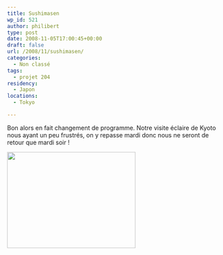 ```yaml
---
title: Sushimasen
wp_id: 521
author: philibert
type: post
date: 2008-11-05T17:00:45+00:00
draft: false
url: /2008/11/sushimasen/
categories:
  - Non classé
tags:
  - projet 204
residency:
  - Japon
locations:
  - Tokyo

---
```

Bon alors en fait changement de programme. Notre visite éclaire de Kyoto nous ayant un peu frustrés, on y repasse mardi donc nous ne seront de retour que mardi soir !

[<img class="alignnone size-full wp-image-364" src="http://benmerde.com/wp-content/uploads/l-640-480-48658a68-11ca-4302-a906-3b335d422f95.jpeg" alt="" width="300" height="225" />][1]

 [1]: http://benmerde.com/wp-content/uploads/l-640-480-48658a68-11ca-4302-a906-3b335d422f95.jpeg